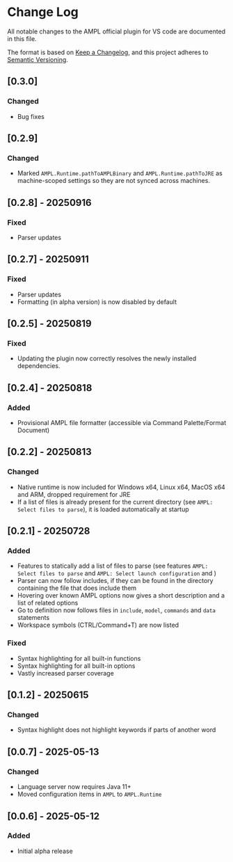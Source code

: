 # Change Log

All notable changes to the AMPL official plugin for VS code are documented in this file.

The format is based on [Keep a Changelog](https://keepachangelog.com/en/1.1.0/),
and this project adheres to [Semantic Versioning](https://semver.org/spec/v2.0.0.html).


## [0.3.0]

### Changed
- Bug fixes


## [0.2.9]

### Changed
- Marked `AMPL.Runtime.pathToAMPLBinary` and `AMPL.Runtime.pathToJRE` as machine-scoped settings so they are not synced across machines.


## [0.2.8] - 20250916

### Fixed
- Parser updates


## [0.2.7] - 20250911

### Fixed
- Parser updates
- Formatting (in alpha version) is now disabled by default


## [0.2.5] - 20250819

### Fixed
- Updating the plugin now correctly resolves the newly installed dependencies. 


## [0.2.4] - 20250818

### Added
- Provisional AMPL file formatter (accessible via Command Palette/Format Document)


## [0.2.2] - 20250813

### Changed
- Native runtime is now included for Windows x64, Linux x64, MacOS x64 and ARM, dropped requirement for JRE
- If a list of files is already present for the current directory (see `AMPL: Select files to parse`), it 
  is loaded automatically at startup


## [0.2.1] - 20250728

### Added
- Features to statically add a list of files to parse (see features `AMPL: Select files to parse` and `AMPL: Select launch configuration` and )
- Parser can now follow includes, if they can be found in the directory containing the file that does include them
- Hovering over known AMPL options now gives a short description and a list of related options
- Go to definition now follows files in `include`, `model`, `commands` and `data` statements
- Workspace symbols (CTRL/Command+T) are now listed


### Fixed
- Syntax highlighting for all built-in functions
- Syntax highlighting for all built-in options
- Vastly increased parser coverage


## [0.1.2] - 20250615

### Changed

- Syntax highlight does not highlight keywords if parts of another word


## [0.0.7] - 2025-05-13

### Changed

- Language server now requires Java 11+
- Moved configuration items in `AMPL` to `AMPL.Runtime`

 

## [0.0.6] - 2025-05-12

### Added 

- Initial alpha release